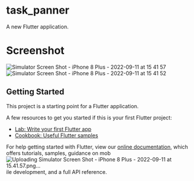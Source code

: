 # task_panner

A new Flutter application.

# Screenshot
![Simulator Screen Shot - iPhone 8 Plus - 2022-09-11 at 15 41 57](https://user-images.githubusercontent.com/71667762/189546538-ac66c643-24eb-46f8-bc1d-da9f52fb8e97.png)
![Simulator Screen Shot - iPhone 8 Plus - 2022-09-11 at 15 41 52](https://user-images.githubusercontent.com/71667762/189546544-63fbe171-17de-4076-8992-cbeb6e1dc91f.png)



## Getting Started

This project is a starting point for a Flutter application.

A few resources to get you started if this is your first Flutter project:

- [Lab: Write your first Flutter app](https://flutter.dev/docs/get-started/codelab)
- [Cookbook: Useful Flutter samples](https://flutter.dev/docs/cookbook)

For help getting started with Flutter, view our
[online documentation](https://flutter.dev/docs), which offers tutorials,
samples, guidance on mob![Uploading Simulator Screen Shot - iPhone 8 Plus - 2022-09-11 at 15.41.57.png…]()
ile development, and a full API reference.
